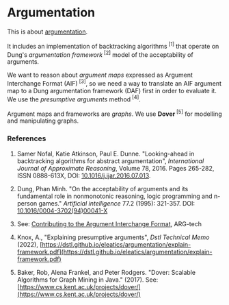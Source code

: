 # Argumentation

This is about [argumentation](https://dstl.github.io/eleatics/doc/argumentation/).

It includes an implementation of backtracking algorithms<sup> [1]</sup> that operate on Dung's _argumentation framework_<sup> [2]</sup> model of the acceptability of arguments.

We want to reason about _argument maps_ expressed as Argument Interchange Format (AIF)<sup> [3]</sup>, so we need a way to translate an AIF argument map to a Dung argumentation framework (DAF) first in order to evaluate it. We use the _presumptive arguments_ method<sup> [4]</sup>.

Argument maps and frameworks are *graphs*. We use **Dover**<sup> [5]</sup> for modelling and manipulating graphs.

### References 

1.	Samer Nofal, Katie Atkinson, Paul E. Dunne. 
"Looking-ahead in backtracking algorithms for abstract argumentation",
_International Journal of Approximate Reasoning_, Volume 78, 2016. Pages 265-282, ISSN 0888-613X,
DOI: [10.1016/j.ijar.2016.07.013](https://doi.org/10.1016/j.ijar.2016.07.013).

1.  Dung, Phan Minh. "On the acceptability of arguments and its fundamental role in nonmonotonic reasoning, logic programming and n-person games." _Artificial intelligence_ 77.2 (1995): 321-357. DOI: [10.1016/0004-3702(94)00041-X](https://doi.org/10.1016/0004-3702%2894%2900041-X)

1. See: [Contributing to the Argument Interchange Format](http://www.arg.tech/index.php/research/contributing-to-the-argument-interchange-format/), ARG-tech

1. Knox, A., "Explaining presumptive arguments", _Dstl Technical Memo_ (2022), [https://dstl.github.io/eleatics/argumentation/explain-framework.pdf](https://dstl.github.io/eleatics/argumentation/explain-framework.pdf)

1. Baker, Rob, Alena Frankel, and Peter Rodgers. "Dover: Scalable Algorithms for Graph Mining in Java." (2017). See: [https://www.cs.kent.ac.uk/projects/dover/](https://www.cs.kent.ac.uk/projects/dover/)